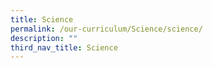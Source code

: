 ```yaml
---
title: Science
permalink: /our-curriculum/Science/science/
description: ""
third_nav_title: Science
---
```


